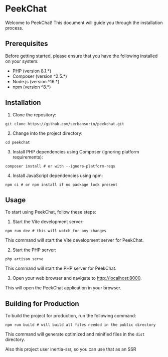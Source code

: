 # PeekChat

Welcome to PeekChat! This document will guide you through the installation process.

## Prerequisites

Before getting started, please ensure that you have the following installed on your system:

- PHP (version 8.1.*)
- Composer (version ^2.5.*)
- Node.js (version ^16.*)
- npm (version ^8.*)

## Installation

1. Clone the repository:

 ```shell
 git clone https://github.com/serbansorin/peekchat.git
 ```

2. Change into the project directory:

 ```shell
 cd peekchat
 ```

3. Install PHP dependencies using Composer (ignoring platform requirements):

 ```shell
 composer install # or with --ignore-platform-reqs
 ```

4. Install JavaScript dependencies using npm:

```shell
npm ci # or npm install if no package lock present
```

## Usage

To start using PeekChat, follow these steps:

1. Start the Vite development server:

```shell
npm run dev # this will watch for any changes
```

This command will start the Vite development server for PeekChat.

2. Start the PHP server:

```shell
php artisan serve
```

This command will start the PHP server for PeekChat.

3. Open your web browser and navigate to [http://localhost:8000](http://localhost:8000).

This will open the PeekChat application in your browser.

## Building for Production

To build the project for production, run the following command:

```shell
npm run build # will build all files needed in the public directory
```

This command will generate optimized and minified files in the `dist` directory.

Also this project user inertia-ssr, so you can use that as an SSR

